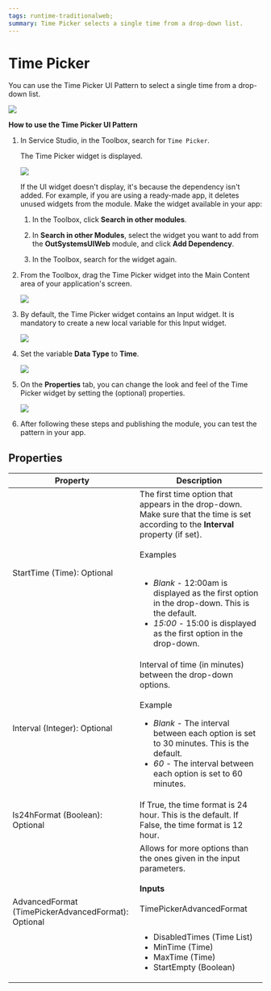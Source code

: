 ```yaml
---
tags: runtime-traditionalweb; 
summary: Time Picker selects a single time from a drop-down list.
---
```


# Time Picker 

You can use the Time Picker UI Pattern to select a single time from a drop-down list.

  ![](<images/timepicker-gif-1.gif>)


**How to use the Time Picker UI Pattern**

1. In Service Studio, in the Toolbox, search for `Time Picker`.

    The Time Picker widget is displayed.

    ![](<images/timepicker-image-14.png>)

    If the UI widget doesn't display, it's because the dependency isn't added. For example, if you are using a ready-made app, it deletes unused widgets from the module. Make the widget available in your app:

    1. In the Toolbox, click **Search in other modules**.
    
    1. In **Search in other Modules**, select the widget you want to add from the **OutSystemsUIWeb** module, and click **Add Dependency**. 
    
    1. In the Toolbox, search for the widget again.

1. From the Toolbox, drag the Time Picker widget into the Main Content area of your application's screen.

    ![](<images/timepicker-image-15.png>)

1. By default, the Time Picker widget contains an Input widget. It is mandatory to create a new local variable for this Input widget.

    ![](<images/timepicker-image-16.png>)

1. Set the variable **Data Type** to **Time**.

    ![](<images/timepicker-image-17.png>)

1. On the **Properties** tab, you can change the look and feel of the Time Picker widget by setting the (optional) properties.

    ![](<images/timepicker-image-18.png>)

1. After following these steps and publishing the module, you can test the pattern in your app. 


## Properties

| **Property** |  **Description** |  
|---|---|
| StartTime (Time): Optional  |  The first time option that appears in the drop-down. Make sure that the time is set according to the **Interval** property (if set). <!--Default is NewTime(0,0,0) -> 12:00am. Example: If you set the interval as 30, but the Start Time as 10:05:00. Then while it will be the time that it'll appear on the input, the drop down won't scroll down to the hour since it doesn't match the interval. --><br/><br/>Examples<br/><br/><ul><li>_Blank_ - 12:00am is displayed as the first option in the drop-down. This is the default. </li><li>_15:00_ - 15:00 is displayed as the first option in the drop-down.</li></ul> | 
| Interval (Integer): Optional  |  Interval of time (in minutes) between the drop-down options.<br/><br/>Example<ul><li>_Blank_ - The interval between each option is set to 30 minutes. This is the default.</li><li>_60_ - The interval between each option is set to 60 minutes.</li></ul> |
| Is24hFormat (Boolean): Optional|  If True, the time format is 24 hour. This is the default. If False, the time format is 12 hour. |
| AdvancedFormat (TimePickerAdvancedFormat): Optional | Allows for more options than the ones given in the input parameters.<br/><br/>**Inputs**<br/><br/>TimePickerAdvancedFormat<br/><br/><ul><li> DisabledTimes (Time List)</li><li> MinTime (Time)</li> <li>MaxTime (Time)</li> <li>StartEmpty (Boolean)</li></ul> |
  
